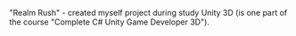"Realm Rush" - created myself project during study Unity 3D (is one part of the course "Complete C# Unity Game Developer 3D"). 
